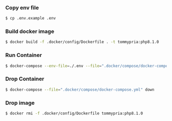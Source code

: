 ### Copy env file

```bash
$ cp .env.example .env
```

### Build docker image

```bash
$ docker build -f .docker/config/Dockerfile . -t tommypria:php8.1.0
```

### Run Container

```bash
$ docker-compose --env-file=./.env --file=".docker/compose/docker-compose.yml" up -d
```

### Drop Container

```bash
$ docker-compose --file=".docker/compose/docker-compose.yml" down
```

### Drop image

```bash
$ docker rmi -f .docker/config/Dockerfile tommypria:php8.1.0
```
